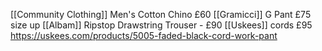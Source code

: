 [[Community Clothing]]  Men's Cotton Chino £60
[[Gramicci]] G Pant £75 size up
[[Albam]] Ripstop Drawstring Trouser - £90 
[[Uskees]] cords £95 https://uskees.com/products/5005-faded-black-cord-work-pant
